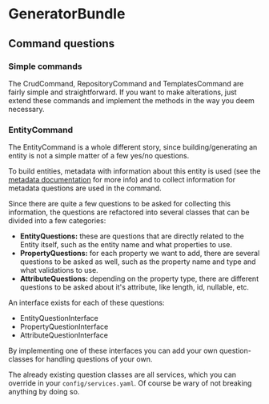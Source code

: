 GeneratorBundle
===============

## Command questions

### Simple commands
The CrudCommand, RepositoryCommand and TemplatesCommand are fairly simple
and straightforward. If you want to make alterations, just extend these
commands and implement the methods in the way you deem necessary.

### EntityCommand
The EntityCommand is a whole different story, since building/generating an
entity is not a simple matter of a few yes/no questions. 

To build entities, metadata with information about this entity is used (see the [metadata documentation](metadata.md) for more info) 
and to collect information for metadata questions are used in the command.

Since there are quite a few questions to be asked for collecting this information,
the questions are refactored into several classes that can be divided into 
a few categories:

* **EntityQuestions:** these are questions that are directly related to the Entity itself, such
as the entity name and what properties to use.  
* **PropertyQuestions:** for each property we want to add, there are several questions
to be asked as well, such as the property name and type and what validations to use.
* **AttributeQuestions:** depending on the property type, there are different questions to
be asked about it's attribute, like length, id, nullable, etc.

An interface exists for each of these questions:
* EntityQuestionInterface
* PropertyQuestionInterface
* AttributeQuestionInterface

By implementing one of these interfaces you can add your own question-classes for
handling questions of your own.

The already existing question classes are all services, which you can override
in your `config/services.yaml`. Of course be wary of not breaking anything by doing
so.

